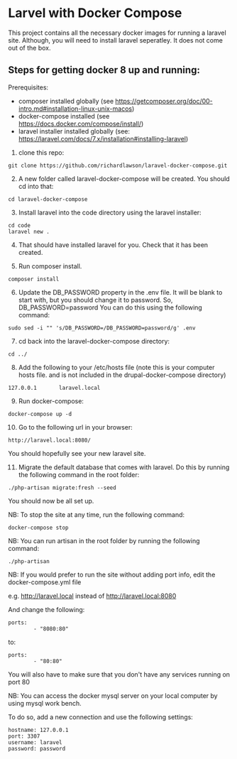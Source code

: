 # Larvel  with Docker Compose

This project contains all the necessary docker images for running a laravel site. Although, you will need to install laravel seperatley. It does not come out of the box.

## Steps for getting docker 8 up and running:

Prerequisites:

- composer installed globally (see https://getcomposer.org/doc/00-intro.md#installation-linux-unix-macos)
- docker-compose installed (see https://docs.docker.com/compose/install/)
- laravel installer installed globally (see: https://laravel.com/docs/7.x/installation#installing-laravel)

1. clone this repo:

```
git clone https://github.com/richardlawson/laravel-docker-compose.git
```

2. A new folder called laravel-docker-compose will be created. You should cd into that:

```
cd laravel-docker-compose
```

3. Install laravel into the code directory using the laravel installer:

```
cd code
laravel new .
```

4. That should have installed laravel for you. Check that it has been created.

5. Run composer install.

```
composer install
```
6. Update the DB_PASSWORD property in the .env file. It will be blank to start with, but you should change it to password. So, DB_PASSWORD=password
You can do this using the following command: 

```
sudo sed -i "" 's/DB_PASSWORD=/DB_PASSWORD=password/g' .env
```

7. cd back into the laravel-docker-compose directory:

```
cd ../
```

8. Add the following to your /etc/hosts file (note this is your computer hosts file. and is not included in the drupal-docker-compose directory)

```
127.0.0.1       laravel.local
```

9. Run docker-compose:

```
docker-compose up -d
```

10. Go to the following url in your browser:

```
http://laravel.local:8080/
```

You should hopefully see your new laravel site.

11. Migrate the default database that comes with laravel. Do this by running the following command in the root folder:

```
./php-artisan migrate:fresh --seed
```

You should now be all set up.


NB: To stop the site at any time, run the following command:

```
docker-compose stop
```

NB: You can run artisan in the root folder by running the following command:

```
./php-artisan
```

NB: If you would prefer to run the site without adding port info, edit the docker-compose.yml file

e.g. http://laravel.local instead of http://laravel.local:8080

And change the following:

```
ports:
        - "8080:80"
```

to:

```
ports:
        - "80:80"
```

You will also have to make sure that you don't have any services running on port 80

NB: You can access the docker mysql server on your local computer by using mysql work bench.

To do so, add a new connection and use the following settings:

```
hostname: 127.0.0.1
port: 3307
username: laravel
password: password
```


